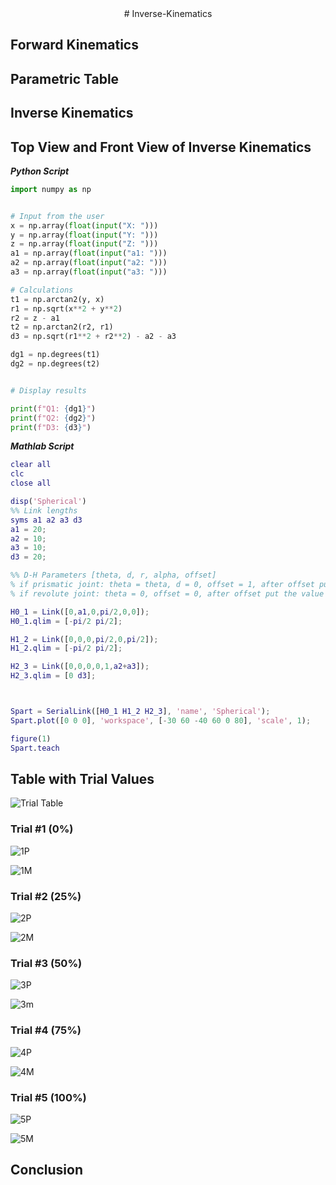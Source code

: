 <div align="center">
# Inverse-Kinematics
</div>

## Forward Kinematics

## Parametric Table

## Inverse Kinematics

## Top View and Front View of Inverse Kinematics



***Python Script***

```Python
import numpy as np


# Input from the user
x = np.array(float(input("X: ")))
y = np.array(float(input("Y: ")))
z = np.array(float(input("Z: ")))
a1 = np.array(float(input("a1: ")))
a2 = np.array(float(input("a2: ")))
a3 = np.array(float(input("a3: ")))

# Calculations
t1 = np.arctan2(y, x)
r1 = np.sqrt(x**2 + y**2)
r2 = z - a1
t2 = np.arctan2(r2, r1)
d3 = np.sqrt(r1**2 + r2**2) - a2 - a3

dg1 = np.degrees(t1)
dg2 = np.degrees(t2)


# Display results

print(f"Q1: {dg1}")
print(f"Q2: {dg2}")
print(f"D3: {d3}")
```

***Mathlab Script***

```Matlab
clear all
clc
close all

disp('Spherical')
%% Link lengths
syms a1 a2 a3 d3
a1 = 20;  
a2 = 10;
a3 = 10;
d3 = 20;

%% D-H Parameters [theta, d, r, alpha, offset]
% if prismatic joint: theta = theta, d = 0, offset = 1, after offset put the value of d
% if revolute joint: theta = 0, offset = 0, after offset put the value of theta

H0_1 = Link([0,a1,0,pi/2,0,0]);
H0_1.qlim = [-pi/2 pi/2];

H1_2 = Link([0,0,0,pi/2,0,pi/2]);
H1_2.qlim = [-pi/2 pi/2];

H2_3 = Link([0,0,0,0,1,a2+a3]);
H2_3.qlim = [0 d3];



Spart = SerialLink([H0_1 H1_2 H2_3], 'name', 'Spherical');
Spart.plot([0 0 0], 'workspace', [-30 60 -40 60 0 80], 'scale', 1);

figure(1)
Spart.teach
```


## Table with Trial Values
![Trial Table](https://github.com/user-attachments/assets/c1f7f2bf-9a6c-4409-97d2-ecccb59985f8)
### Trial #1 (0%)

![1P](https://github.com/user-attachments/assets/e55cc59e-c50a-4dd7-9680-c97881bf8afe)

![1M](https://github.com/user-attachments/assets/4a29a303-c1c5-4fb2-92ff-9b603b8dc56c)

### Trial #2 (25%)

![2P](https://github.com/user-attachments/assets/c53663aa-56ed-45f1-87d0-fdd2b06934f8)

![2M](https://github.com/user-attachments/assets/596af7d8-37e1-4129-aa1f-a0801292c40b)

### Trial #3 (50%)

![3P](https://github.com/user-attachments/assets/3adc6ec1-0382-4dc9-a5a6-4b9ced75da0b)

![3m](https://github.com/user-attachments/assets/dcc34393-35c5-4dbe-ac30-7f63d4bf4e82)


### Trial #4 (75%)

![4P](https://github.com/user-attachments/assets/fe24eb45-eb7f-443d-a92c-2c8624696fdf)

![4M](https://github.com/user-attachments/assets/f4983516-e689-47b9-8b3a-ba1f638cae9d)

### Trial #5 (100%)

![5P](https://github.com/user-attachments/assets/a20af2e6-a2a4-4bda-b3c7-6d1fccdbec5e)

![5M](https://github.com/user-attachments/assets/43bf9ad6-b622-47f9-8539-7ef99c161d00)

## Conclusion

